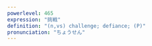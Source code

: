 ```yaml
---
powerlevel: 465
expression: "挑戦"
definition: "(n,vs) challenge; defiance; (P)"
pronunciation: "ちょうせん"
---
```

